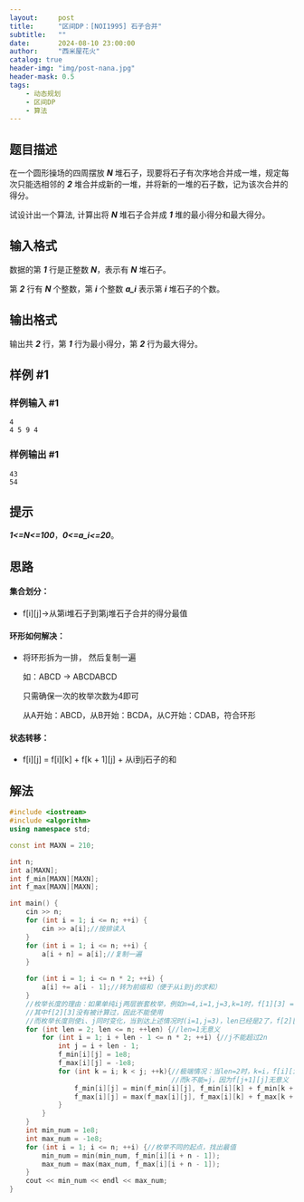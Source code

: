 ```yaml
---
layout:     post
title:      "区间DP：[NOI1995] 石子合并"
subtitle:   ""
date:       2024-08-10 23:00:00
author:     "西米屋花火"
catalog: true
header-img: "img/post-nana.jpg"
header-mask: 0.5
tags:
    - 动态规划
    - 区间DP
    - 算法
---
```


## 题目描述

在一个圆形操场的四周摆放 ***N*** 堆石子，现要将石子有次序地合并成一堆，规定每次只能选相邻的 ***2*** 堆合并成新的一堆，并将新的一堆的石子数，记为该次合并的得分。

试设计出一个算法, 计算出将 ***N*** 堆石子合并成 ***1*** 堆的最小得分和最大得分。

## 输入格式

数据的第 ***1*** 行是正整数 ***N***，表示有 ***N*** 堆石子。

第 ***2*** 行有 ***N*** 个整数，第 ***i*** 个整数 ***a\_i*** 表示第 ***i*** 堆石子的个数。

## 输出格式

输出共 ***2*** 行，第 ***1*** 行为最小得分，第 ***2*** 行为最大得分。

## 样例 #1

### 样例输入 #1

    4
    4 5 9 4

### 样例输出 #1

    43
    54

## 提示

***1<=N<=100***，***0<=a\_i<=20***。

## 思路

#### 集合划分：

*   f\[i]\[j]->从第i堆石子到第j堆石子合并的得分最值

#### 环形如何解决：

*   将环形拆为一排， 然后复制一遍

    如：ABCD -> ABCDABCD

    只需确保一次的枚举次数为4即可

    从A开始：ABCD，从B开始：BCDA，从C开始：CDAB，符合环形

#### 状态转移：

*   f\[i]\[j] = f\[i]\[k] + f\[k + 1]\[j] + 从i到j石子的和

## 解法

```cpp
#include <iostream>
#include <algorithm>
using namespace std;

const int MAXN = 210;

int n;
int a[MAXN];
int f_min[MAXN][MAXN];
int f_max[MAXN][MAXN];

int main() {
    cin >> n;
    for (int i = 1; i <= n; ++i) {
        cin >> a[i];//按排读入
    }
    for (int i = 1; i <= n; ++i) {
        a[i + n] = a[i];//复制一遍
    }

    for (int i = 1; i <= n * 2; ++i) {
        a[i] += a[i - 1];//转为前缀和（便于从i到j的求和）
    }
	//枚举长度的理由：如果单纯ij两层嵌套枚举，例如n=4,i=1,j=3,k=1时，f[1][3] = min(f[1][3], f[1][1] + f[2][3] + a[3] - a[0])
	//其中f[2][3]没有被计算过，因此不能使用
	//而枚举长度则使i、j同时变化，当到达上述情况时(i=1,j=3)，len已经是2了，f[2][3]早在上一层len=1时计算过，因此可以使用
    for (int len = 2; len <= n; ++len) {//len=1无意义
        for (int i = 1; i + len - 1 <= n * 2; ++i) {//j不能超过2n
            int j = i + len - 1;
            f_min[i][j] = 1e8;
            f_max[i][j] = -1e8;
            for (int k = i; k < j; ++k){//极端情况：当len=2时，k=i，f[i][i]=0，符合题意。
										//而k不能=j，因为f[j+1][j]无意义
                f_min[i][j] = min(f_min[i][j], f_min[i][k] + f_min[k + 1][j] + a[j] - a[i - 1]);
                f_max[i][j] = max(f_max[i][j], f_max[i][k] + f_max[k + 1][j] + a[j] - a[i - 1]);
            }
        }
    }
    int min_num = 1e8;
    int max_num = -1e8;
    for (int i = 1; i <= n; ++i) {//枚举不同的起点，找出最值
        min_num = min(min_num, f_min[i][i + n - 1]);
        max_num = max(max_num, f_max[i][i + n - 1]);
    }
    cout << min_num << endl << max_num;
}
```

